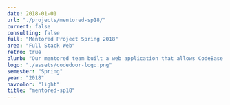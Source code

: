 ```yaml
---
date: 2018-01-01
url: "./projects/mentored-sp18/"
current: false
consulting: false
full: "Mentored Project Spring 2018"
area: "Full Stack Web"
retro: true
blurb: "Our mentored team built a web application that allows CodeBase members to log in with their slack accounts and view or post reviews, ratings, and interviews for companies."
logo: "./assets/codedoor-logo.png"
semester: "Spring"
year: "2018"
navcolor: "light"
title: "mentored-sp18"
---
```


